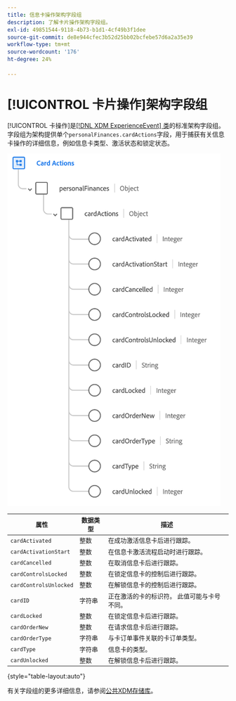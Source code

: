 ```yaml
---
title: 信息卡操作架构字段组
description: 了解卡片操作架构字段组。
exl-id: 49851544-9118-4b73-b1d1-4cf49b3f1dee
source-git-commit: de8e944cfec3b52d25bb02bcfebe57d6a2a35e39
workflow-type: tm+mt
source-wordcount: '176'
ht-degree: 24%

---
```


# [!UICONTROL 卡片操作]架构字段组

[!UICONTROL 卡操作]是[[!DNL XDM ExperienceEvent] 类](../../classes/experienceevent.md)的标准架构字段组。 字段组为架构提供单个`personalFinances.cardActions`字段，用于捕获有关信息卡操作的详细信息，例如信息卡类型、激活状态和锁定状态。

![](../../images/field-groups/card-actions.png)

| 属性 | 数据类型 | 描述 |
| --- | --- | --- |
| `cardActivated` | 整数 | 在成功激活信息卡后进行跟踪。 |
| `cardActivationStart` | 整数 | 在信息卡激活流程启动时进行跟踪。 |
| `cardCancelled` | 整数 | 在取消信息卡后进行跟踪。 |
| `cardControlsLocked` | 整数 | 在锁定信息卡的控制后进行跟踪。 |
| `cardControlsUnlocked` | 整数 | 在解锁信息卡的控制后进行跟踪。 |
| `cardID` | 字符串 | 正在激活的卡的标识符。 此值可能与卡号不同。 |
| `cardLocked` | 整数 | 在锁定信息卡后进行跟踪。 |
| `cardOrderNew` | 整数 | 在请求信息卡后进行跟踪。 |
| `cardOrderType` | 字符串 | 与卡订单事件关联的卡订单类型。 |
| `cardType` | 字符串 | 信息卡的类型。 |
| `cardUnlocked` | 整数 | 在解锁信息卡后进行跟踪。 |

{style="table-layout:auto"}

有关字段组的更多详细信息，请参阅[公共XDM存储库](https://github.com/adobe/xdm/blob/master/docs/reference/fieldgroups/experience-event/experienceevent-card-actions.schema.json)。
